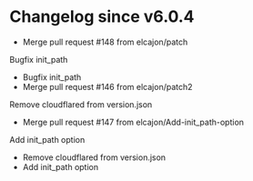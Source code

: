 # Changelog since v6.0.4
- Merge pull request #148 from elcajon/patch

Bugfix init_path 
- Bugfix init_path 
- Merge pull request #146 from elcajon/patch2

Remove cloudflared from version.json 
- Merge pull request #147 from elcajon/Add-init_path-option

Add init_path option 
- Remove cloudflared from version.json 
- Add init_path option 
